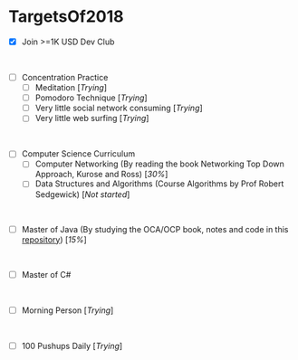 # TargetsOf2018

* [X] Join >=1K USD Dev Club
<br/>

* [ ] Concentration Practice
    * [ ] Meditation [_Trying_]
    * [ ] Pomodoro Technique [_Trying_]
    * [ ] Very little social network consuming [_Trying_]
    * [ ] Very little web surfing [_Trying_]
<br/>

* [ ] Computer Science Curriculum
    * [ ] Computer Networking (By reading the book Networking Top Down Approach, Kurose and Ross) [_30%_]
    * [ ] Data Structures and Algorithms (Course Algorithms by Prof Robert Sedgewick) [_Not started_]
<br/>

* [ ] Master of Java (By studying the OCA/OCP book, notes and code in this [repository](https://github.com/VanTamNguyen/LearningJava)) [_15%_]
<br/>

* [ ] Master of C#
<br/>

* [ ] Morning Person [_Trying_]
<br/>

* [ ] 100 Pushups Daily [_Trying_]
